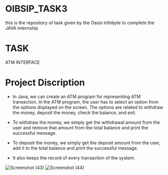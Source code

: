 # OIBSIP_TASK3
this is the repository of task given by the Oasis Infobyte to complete the JAVA internship

# TASK #
ATM INTERFACE

# Project Discription
* In Java, we can create an ATM program for representing ATM transection. In the ATM program, the user has to select an option from the options displayed on the screen. The options are related to withdraw the money, deposit the money, check the balance, and exit.

* To withdraw the money, we simply get the withdrawal amount from the user and remove that amount from the total balance and print the successful message.

* To deposit the money, we simply get the deposit amount from the user, add it to the total balance and print the successful message.
* It also keeps the record of every transaction of the system.

  


  
![Screenshot (43)](https://github.com/NoorainAhmad/OIBSIP_TASK3/assets/132768174/68f94e77-ca71-4efe-a995-9c4a67dda22c)
![Screenshot (44)](https://github.com/NoorainAhmad/OIBSIP_TASK3/assets/132768174/62b311bf-80f8-405b-8d65-552f2fce028b)
